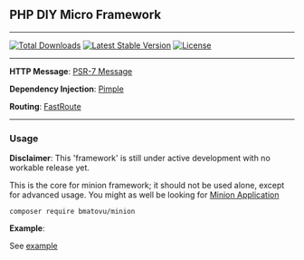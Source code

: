 ## PHP DIY Micro Framework

---

[![Total Downloads](https://poser.pugx.org/bmatovu/minion/downloads)](https://packagist.org/packages/bmatovu/minion)
[![Latest Stable Version](https://poser.pugx.org/bmatovu/minion/v/stable)](https://packagist.org/packages/bmatovu/minion)
[![License](https://poser.pugx.org/bmatovu/minion/license)](https://packagist.org/packages/bmatovu/minion)

---

**HTTP Message**: [PSR-7 Message](https://www.php-fig.org/psr/psr-7/)

**Dependency Injection**: [Pimple](https://pimple.symfony.com/)

**Routing**: [FastRoute](https://github.com/nikic/FastRoute)

---

### Usage

**Disclaimer**: This 'framework' is still under active development with no workable release yet.

This is the core for minion framework; it should not be used alone, except for advanced usage. 
You might as well be looking for [Minion Application](https://github.com/mtvbrianking/minion-app)

`composer require bmatovu/minion`

**Example**:

See [example](https://github.com/mtvbrianking/minion/tree/master/example)
